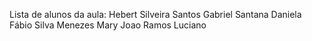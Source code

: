 Lista de alunos da aula: 
Hebert Silveira Santos
Gabriel Santana
Daniela
Fábio Silva Menezes
Mary
Joao Ramos
Luciano
